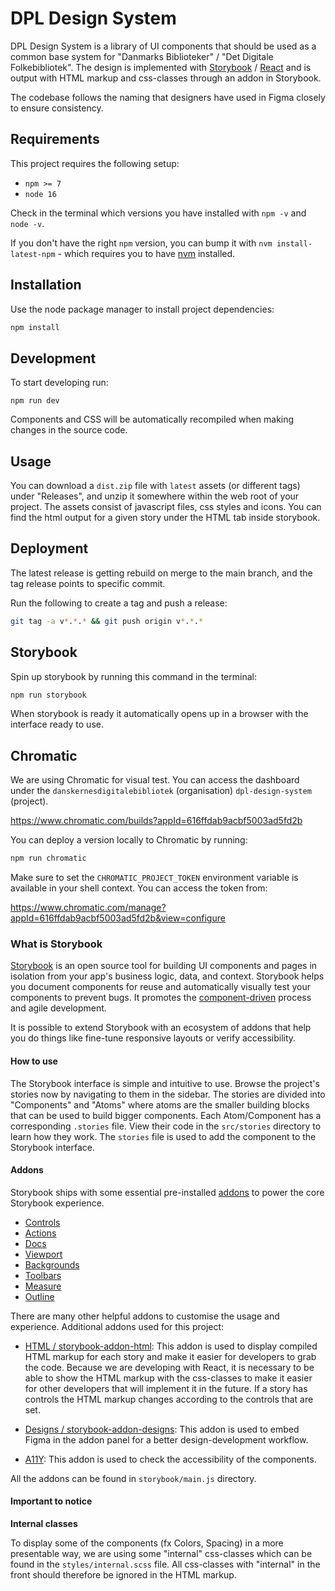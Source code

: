 # DPL Design System

DPL Design System is a library of UI components that should be used as a common base system for "Danmarks Biblioteker" / "Det Digitale Folkebibliotek". The design is implemented with [Storybook](https://storybook.js.org/docs/react/get-started/introduction) / [React](https://reactjs.org/) and is output with HTML markup and css-classes through an addon in Storybook.

The codebase follows the naming that designers have used in Figma closely to ensure consistency.

## Requirements

This project requires the following setup:

- `npm >= 7`
- `node 16`

Check in the terminal which versions you have installed with `npm -v` and `node -v`.

If you don't have the right `npm` version, you can bump it with `nvm install-latest-npm` - which requires you to have [nvm](https://github.com/nvm-sh/nvm) installed.

## Installation

Use the node package manager to install project dependencies:

```bash
npm install
```

## Development

To start developing run:

```
npm run dev
```

Components and CSS will be automatically recompiled when making changes in the
source code.

## Usage

You can download a `dist.zip` file with `latest` assets (or different tags) under "Releases", and unzip it somewhere within the web root of your project. The assets consist of javascript files, css styles and icons. You can find the html output for a given story under the HTML tab inside storybook.

## Deployment

The latest release is getting rebuild on merge to the main branch, and the tag release points to specific commit.

Run the following to create a tag and push a release:

```bash
git tag -a v*.*.* && git push origin v*.*.*
```

## Storybook

Spin up storybook by running this command in the terminal:

```bash
npm run storybook
```

When storybook is ready it automatically opens up in a browser with the interface ready to use.

## Chromatic

We are using Chromatic for visual test. You can access the dashboard
under the `danskernesdigitalebibliotek` (organisation) `dpl-design-system` (project).

https://www.chromatic.com/builds?appId=616ffdab9acbf5003ad5fd2b

You can deploy a version locally to Chromatic by running:

```bash
npm run chromatic
```

Make sure to set the `CHROMATIC_PROJECT_TOKEN` environment variable is available in your shell context.
You can access the token from:

https://www.chromatic.com/manage?appId=616ffdab9acbf5003ad5fd2b&view=configure

### What is Storybook

[Storybook](https://storybook.js.org/docs/react/get-started/introduction) is an open source tool for building UI components and pages in isolation from your app's business logic, data, and context.
Storybook helps you document components for reuse and automatically visually test your components to prevent bugs.
It promotes the [component-driven](https://componentdriven.org) process and agile development.

It is possible to extend Storybook with an ecosystem of addons that help you do things like fine-tune responsive layouts or verify accessibility.

#### How to use

The Storybook interface is simple and intuitive to use. Browse the project's stories now by navigating to them in the sidebar.
The stories are divided into "Components" and "Atoms" where atoms are the smaller building blocks that can be used to build bigger components.
Each Atom/Component has a corresponding `.stories` file. View their code in the `src/stories` directory to learn how they work.
The `stories` file is used to add the component to the Storybook interface.

#### Addons

Storybook ships with some essential pre-installed [addons](https://storybook.js.org/addons/tag/essentials/) to power the core Storybook experience.

- [Controls](https://storybook.js.org/addons/@storybook/addon-controls/)
- [Actions](https://storybook.js.org/addons/@storybook/addon-actions/)
- [Docs](https://storybook.js.org/addons/@storybook/addon-docs/)
- [Viewport](https://storybook.js.org/addons/@storybook/addon-viewport/)
- [Backgrounds](https://storybook.js.org/addons/@storybook/addon-backgrounds/)
- [Toolbars](https://storybook.js.org/addons/@storybook/addon-toolbars/)
- [Measure](https://storybook.js.org/addons/@storybook/addon-measure/)
- [Outline](https://storybook.js.org/addons/@storybook/addon-outline/)

There are many other helpful addons to customise the usage and experience.
Additional addons used for this project:

- [HTML / storybook-addon-html](https://storybook.js.org/addons/@whitespace/storybook-addon-html/):
  This addon is used to display compiled HTML markup for each story and make it easier for developers to grab the code.
  Because we are developing with React, it is necessary to be able to show the HTML markup with the css-classes to make it easier for other developers that will implement it in the future.
  If a story has controls the HTML markup changes according to the controls that are set.

- [Designs / storybook-addon-designs](https://storybook.js.org/addons/storybook-addon-designs/):
  This addon is used to embed Figma in the addon panel for a better design-development workflow.

- [A11Y](https://storybook.js.org/addons/@storybook/addon-a11y/):
  This addon is used to check the accessibility of the components.

All the addons can be found in `storybook/main.js` directory.

#### Important to notice

**Internal classes**

To display some of the components (fx Colors, Spacing) in a more presentable way, we are using some "internal" css-classes which can be found in the `styles/internal.scss` file. All css-classes with "internal" in the front should therefore be ignored in the HTML markup.
